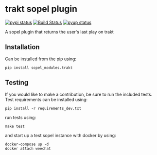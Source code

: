 # trakt sopel plugin

[![pypi status](https://img.shields.io/pypi/v/sopel-modules.trakt.svg)](https://pypi.org/project/sopel-modules.trakt/)
[![Build Status](https://travis-ci.org/shanedabes-sopel/sopel-trakt.svg?branch=master)](https://travis-ci.org/shanedabes-sopel/sopel-trakt)
[![pyup status](https://pyup.io/repos/github/shanedonohoe/poku/shield.svg)](https://pyup.io/account/repos/github/shanedabes-sopel/sopel-trakt/)

A sopel plugin that returns the user's last play on trakt

## Installation

Can be installed from the pip using:

    pip install sopel_modules.trakt


## Testing

If you would like to make a contribution, be sure to run the included tests. Test requirements can be installed using:

    pip install -r requirements_dev.txt

run tests using:

    make test

and start up a test sopel instance with docker by using:

    docker-compose up -d
    docker attach weechat
